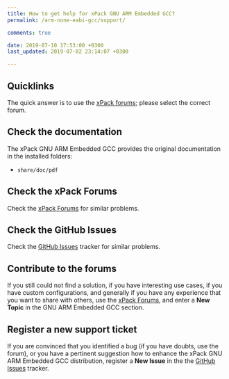 ```yaml
---
title: How to get help for xPack GNU ARM Embedded GCC?
permalink: /arm-none-eabi-gcc/support/

comments: true

date: 2019-07-10 17:53:00 +0300
last_updated: 2019-07-02 23:14:07 +0300

---
```


## Quicklinks

The quick answer is to use the 
[xPack forums](https://www.tapatalk.com/groups/xpack/); please select 
the correct forum.

## Check the documentation

The xPack GNU ARM Embedded GCC provides the original documentation in the
installed folders:

- `share/doc/pdf`

## Check the xPack Forums

Check the [xPack Forums](https://www.tapatalk.com/groups/xpack/) for 
similar problems.

## Check the GitHub Issues

Check the 
[GitHub Issues](https://github.com/xpack-dev-tools/arm-none-eabi-gcc-xpack/issues/)
tracker for similar problems.

## Contribute to the forums

If you still could not find a solution, if you have interesting use 
cases, if you have custom configurations, and generally if you have 
any experience that you want to share with others, use the 
[xPack Forums](https://www.tapatalk.com/groups/xpack/), 
and enter a **New Topic** in the GNU ARM Embedded GCC section.

## Register a new support ticket

If you are convinced that you identified a bug (if you have doubts, 
use the forum), 
or you have a pertinent suggestion how to enhance the xPack GNU ARM Embedded GCC 
distribution, register a **New Issue** in the the
[GitHub Issues](https://github.com/xpack-dev-tools/arm-none-eabi-gcc-xpack/issues/)
tracker.
